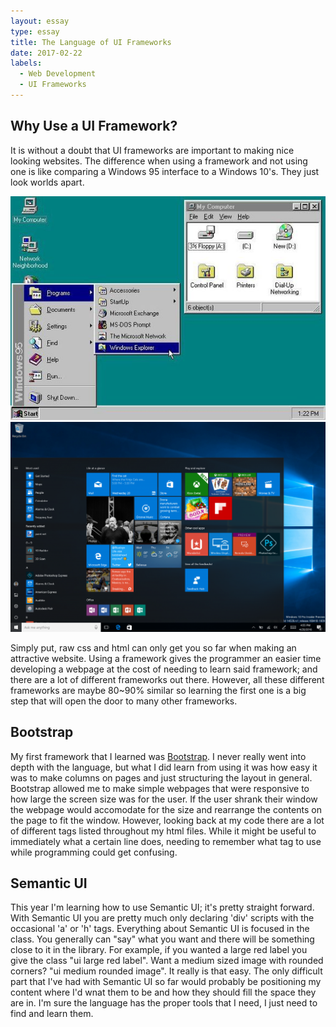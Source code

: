 ```yaml
---
layout: essay
type: essay
title: The Language of UI Frameworks
date: 2017-02-22
labels:
  - Web Development
  - UI Frameworks
---
```


## Why Use a UI Framework?

It is without a doubt that UI frameworks are important to making nice looking websites. The difference when using a framework and not using one is like comparing a Windows 95 interface to a Windows 10's. They just look worlds apart.

<div class="ui two column grid">
  <div class="column">
    <img class="ui medium image" src="../images/windows95.jpg">
  </div>
  <div class="column">
    <img class="ui medium image" src="../images/windows10.png">
  </div>
</div>

Simply put, raw css and html can only get you so far when making an attractive website. Using a framework gives the programmer an easier time developing a webpage at the cost of needing to learn said framework; and there are a lot of different frameworks out there. However, all these different frameworks are maybe 80~90% similar so learning the first one is a big step that will open the door to many other frameworks.

## Bootstrap

My first framework that I learned was <a href="https://github.com/erikhuan/ics415F15">Bootstrap</a>. I never really went into depth with the language, but what I did learn from using it was how easy it was to make columns on pages and just structuring the layout in general. Bootstrap allowed me to make simple webpages that were responsive to how large the screen size was for the user. If the user shrank their window the webpage would accomodate for the size and rearrange the contents on the page to fit the window. However, looking back at my code there are a lot of different tags listed throughout my html files. While it might be useful to immediately what a certain line does, needing to remember what tag to use while programming could get confusing.

## Semantic UI

This year I'm learning how to use Semantic UI; it's pretty straight forward. With Semantic UI you are pretty much only declaring 'div' scripts with the occasional 'a' or 'h' tags. Everything about Semantic UI is focused in the class. You generally can "say" what you want and there will be something close to it in the library. For example, if you wanted a large red label you give the class "ui large red label". Want a medium sized image with rounded corners? "ui medium rounded image". It really is that easy. The only difficult part that I've had with Semantic UI so far would probably be positioning my content where I'd wnat them to be and how they should fill the space they are in. I'm sure the language has the proper tools that I need, I just need to find and learn them.
